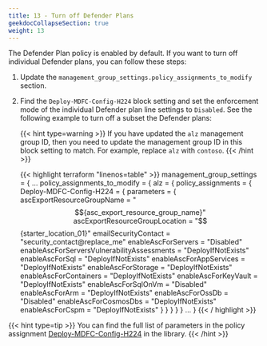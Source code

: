 ```yaml
---
title: 13 - Turn off Defender Plans
geekdocCollapseSection: true
weight: 13
---
```


The Defender Plan policy is enabled by default. If you want to turn off individual Defender plans, you can follow these steps:

1. Update the `management_group_settings.policy_assignments_to_modify` section.
1. Find the `Deploy-MDFC-Config-H224` block setting and set the enforcement mode of the individual Defender plan line settings to `Disabled`. See the following example to turn off a subset the Defender plans:

    {{< hint type=warning >}}
If you have updated the `alz` management group ID, then you need to update the management group ID in this block setting to match. For example, replace `alz` with `contoso`.
    {{< /hint >}}

    {{< highlight terraform "linenos=table" >}}
    management_group_settings = {
      ...
      policy_assignments_to_modify = {
        alz = {
          policy_assignments = {
            Deploy-MDFC-Config-H224 = {
              parameters = {
                ascExportResourceGroupName                  = "$${asc_export_resource_group_name}"
                ascExportResourceGroupLocation              = "$${starter_location_01}"
                emailSecurityContact                        = "security_contact@replace_me"
                enableAscForServers                         = "Disabled"
                enableAscForServersVulnerabilityAssessments = "DeployIfNotExists"
                enableAscForSql                             = "DeployIfNotExists"
                enableAscForAppServices                     = "DeployIfNotExists"
                enableAscForStorage                         = "DeployIfNotExists"
                enableAscForContainers                      = "DeployIfNotExists"
                enableAscForKeyVault                        = "DeployIfNotExists"
                enableAscForSqlOnVm                         = "Disabled"
                enableAscForArm                             = "DeployIfNotExists"
                enableAscForOssDb                           = "Disabled"
                enableAscForCosmosDbs                       = "DeployIfNotExists"
                enableAscForCspm                            = "DeployIfNotExists"
              }
            }
          }
        }
      }
      ...
    }
    {{< / highlight >}}

{{< hint type=tip >}}
You can find the full list of parameters in the policy assignment [Deploy-MDFC-Config-H224](https://github.com/Azure/Azure-Landing-Zones-Library/blob/main/platform/alz/policy_assignments/Deploy-MDFC-Config-H224.alz_policy_assignment.json) in the library.
{{< /hint >}}
